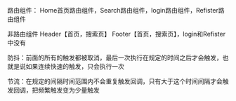 路由组件：
Home首页路由组件，Search路由组件，login路由组件，Refister路由组件

非路由组件
Header【首页，搜索页】
Footer【首页，搜索页】，login和Refister中没有

防抖：前面的所有的触发都被取消，最后一次执行在规定的时间之后才会触发，也就是说如果连续快速的触发，只会执行一次

节流：在规定的间隔时间范围内不会重复触发回调，只有大于这个时间间隔才会触发回调，把频繁触发变为少量触发